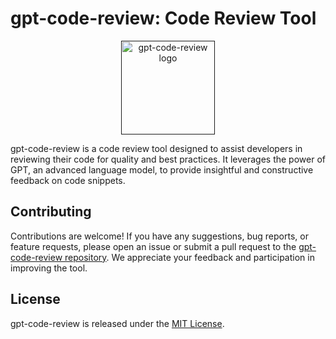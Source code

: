 # gpt-code-review: Code Review Tool

<p align="center">
<a href=""><img src="https://res.cloudinary.com/dubpxleer/image/upload/v1689529212/logo-reviewer_1_cqd04i.png" alt="gpt-code-review logo" width="150px"></a>
</p>

gpt-code-review is a code review tool designed to assist developers in reviewing their code for quality and best practices. It leverages the power of GPT, an advanced language model, to provide insightful and constructive feedback on code snippets.

## Contributing
Contributions are welcome! If you have any suggestions, bug reports, or feature requests, please open an issue or submit a pull request to the [gpt-code-review repository](<repository-url>). We appreciate your feedback and participation in improving the tool.

## License
gpt-code-review is released under the [MIT License](LICENSE).
